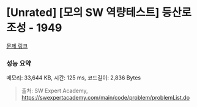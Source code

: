 # [Unrated] [모의 SW 역량테스트] 등산로 조성 - 1949 

[문제 링크](https://swexpertacademy.com/main/code/problem/problemDetail.do?contestProbId=AV5PoOKKAPIDFAUq) 

### 성능 요약

메모리: 33,644 KB, 시간: 125 ms, 코드길이: 2,836 Bytes



> 출처: SW Expert Academy, https://swexpertacademy.com/main/code/problem/problemList.do